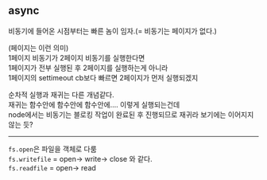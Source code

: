 ## async
비동기에 들어온 시점부터는 빠른 놈이 임자.(= 비동기는 페이지가 없다.)  

(페이지는 이런 의미)  
1페이지 비동기가 2페이지 비동기를 실행한다면  
1페이지가 전부 실행된 후 2페이지를 실행하는게 아니라  
1페이지의 settimeout cb보다 빠르면 2페이지가 먼저 실행되겠지  

순차적 실행과 재귀는 다른 개념같다.  
재귀는 함수안에 함수안에 함수안에.... 이렇게 실행되는건데  
node에서는 비동기는 블로킹 작업이 완료된 후 진행되므로 재귀라 보기에는 이어지지 않는 듯?  

----

`fs.open`은 파일을 객체로 다룸  
`fs.writefile` = open-> write-> close 와 같다.  
`fs.readfile` = open-> read
